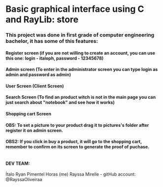 # Basic graphical interface using C and RayLib: store

### This project was done in first grade of computer engineering bachelor, it has some of this features:<br />

#### Register screen (if you are not willing to create an account, you can use this one: login - italoph, password - 12345678)<br />
#### Admin screen (To enter in the administrator screen you can type login as admin and password as admin)<br />
#### User Screen (Client Screen)<br />
#### Search Screen (To find an product witch is not in the main page you can just search about "notebook" and see how it works)<br />
#### Shopping cart Screen

#### OBS: To set a picture to your product drag it to pictures's folder after register it on admin screen.<br />
#### OBS2: If you click in buy a product, it will go to the shopping cart, remember to confirm on its screen to generate the proof of puchase.<br /><br />

#### DEV TEAM:
Ítalo Ryan Pimentel Horas (me)
Rayssa Mirelle - gitHub account: @RayssaOliveiraa
